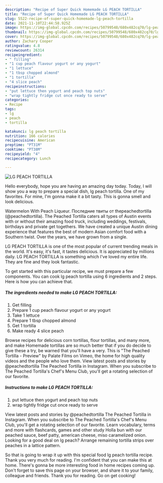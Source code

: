 ```yaml
---
description: "Recipe of Super Quick Homemade LG PEACH TORTILLA"
title: "Recipe of Super Quick Homemade LG PEACH TORTILLA"
slug: 5522-recipe-of-super-quick-homemade-lg-peach-tortilla
date: 2021-11-10T22:44:58.925Z
image: https://img-global.cpcdn.com/recipes/50799548/680x482cq70/lg-peach-tortilla-recipe-main-photo.jpg
thumbnail: https://img-global.cpcdn.com/recipes/50799548/680x482cq70/lg-peach-tortilla-recipe-main-photo.jpg
cover: https://img-global.cpcdn.com/recipes/50799548/680x482cq70/lg-peach-tortilla-recipe-main-photo.jpg
author: Zachary Cooper
ratingvalue: 4.8
reviewcount: 26314
recipeingredient:
- " filling"
- "1 cup peach flavour yogurt or any yogurt"
- "1 lettuce"
- "1 tbsp chopped almond"
- "1 tortilla"
- "4 slice peach"
recipeinstructions:
- "put lettuce then yogurt and peach top nuts"
- "wrap tightly fridge cut once ready to serve"
categories:
- Recipe
tags:
- lg
- peach
- tortilla

katakunci: lg peach tortilla 
nutrition: 166 calories
recipecuisine: American
preptime: "PT31M"
cooktime: "PT38M"
recipeyield: "4"
recipecategory: Lunch

---
```



![LG PEACH TORTILLA](https://img-global.cpcdn.com/recipes/50799548/680x482cq70/lg-peach-tortilla-recipe-main-photo.jpg)

Hello everybody, hope you are having an amazing day today. Today, I will show you a way to prepare a special dish, lg peach tortilla. One of my favorites. For mine, I'm gonna make it a bit tasty. This is gonna smell and look delicious.

Watermelon With Peach Liqueur. Последние твиты от thepeachedtortilla (@peachedtortilla). The Peached Tortilla caters all types of Austin events with or without their amazing food truck, including weddings, festivals, birthdays and private get togethers. We have created a unique Austin dining experience that features the best of modern Asian comfort food with a Southern twist. Over the years, we have grown from a single.

LG PEACH TORTILLA is one of the most popular of current trending meals in the world. It's easy, it's fast, it tastes delicious. It is appreciated by millions daily. LG PEACH TORTILLA is something which I've loved my entire life. They are fine and they look fantastic.


To get started with this particular recipe, we must prepare a few components. You can cook lg peach tortilla using 6 ingredients and 2 steps. Here is how you can achieve that.

<!--inarticleads1-->

##### The ingredients needed to make LG PEACH TORTILLA:

1. Get  filling
1. Prepare 1 cup peach flavour yogurt or any yogurt
1. Take 1 lettuce
1. Prepare 1 tbsp chopped almond
1. Get 1 tortilla
1. Make ready 4 slice peach


Browse recipes for delicious corn tortillas, flour tortillas, and many more, and make Homemade tortillas are so much better that if you do decide to give these a try, be warned that you&#39;ll have a very. This is &#34;The Peached Tortilla - Preview&#34; by Palate Films on Vimeo, the home for high quality videos and the people who love them. View latest posts and stories by @peachedtortilla The Peached Tortilla in Instagram. When you subscribe to The Peached Tortilla&#39;s Chef&#39;s Menu Club, you&#39;ll get a rotating selection of our favorite. 

<!--inarticleads2-->

##### Instructions to make LG PEACH TORTILLA:

1. put lettuce then yogurt and peach top nuts
1. wrap tightly fridge cut once ready to serve


View latest posts and stories by @peachedtortilla The Peached Tortilla in Instagram. When you subscribe to The Peached Tortilla&#39;s Chef&#39;s Menu Club, you&#39;ll get a rotating selection of our favorite. Learn vocabulary, terms and more with flashcards, games and other study Holla bun with our peached sauce, beef patty, american cheese, miso caramelized onion. Looking for a good deal on lg peach? Arrange remaining tortilla strips over peaches in a lattice pattern. 

So that is going to wrap it up with this special food lg peach tortilla recipe. Thank you very much for reading. I'm confident that you can make this at home. There's gonna be more interesting food in home recipes coming up. Don't forget to save this page on your browser, and share it to your family, colleague and friends. Thank you for reading. Go on get cooking!
